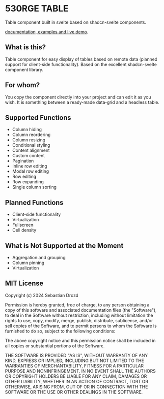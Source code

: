 # 530RGE TABLE

Table component built in svelte based on shadcn-svelte components.

[documentation, examples and live demo](https://530rge-table.vercel.app/).

## What is this?
Table component for easy display of tables based on remote data (planned support for client-side functionality).
Based on the excellent shadcn-svelte component library.

## For whom?
You copy the component directly into your project and can edit it as you wish. It is something between a ready-made data-grid and a headless table.

## Supported Functions
- Column hiding
- Column reordering
- Column resizing
- Conditional styling
- Content alignment
- Custom content
- Pagination
- Inline row editing
- Modal row editing
- Row editing
- Row expanding
- Single column sorting

## Planned Functions
- Client-side functionality
- Virtualization
- Fullscreen
- Cell density

## What is Not Supported at the Moment
- Aggregation and grouping
- Column pinning
- Virtualization



## MIT License

Copyright (c) 2024 Sebastian Drozd

Permission is hereby granted, free of charge, to any person obtaining a copy
of this software and associated documentation files (the "Software"), to deal
in the Software without restriction, including without limitation the rights
to use, copy, modify, merge, publish, distribute, sublicense, and/or sell
copies of the Software, and to permit persons to whom the Software is
furnished to do so, subject to the following conditions:

The above copyright notice and this permission notice shall be included in all
copies or substantial portions of the Software.

THE SOFTWARE IS PROVIDED "AS IS", WITHOUT WARRANTY OF ANY KIND, EXPRESS OR
IMPLIED, INCLUDING BUT NOT LIMITED TO THE WARRANTIES OF MERCHANTABILITY,
FITNESS FOR A PARTICULAR PURPOSE AND NONINFRINGEMENT. IN NO EVENT SHALL THE
AUTHORS OR COPYRIGHT HOLDERS BE LIABLE FOR ANY CLAIM, DAMAGES OR OTHER
LIABILITY, WHETHER IN AN ACTION OF CONTRACT, TORT OR OTHERWISE, ARISING FROM,
OUT OF OR IN CONNECTION WITH THE SOFTWARE OR THE USE OR OTHER DEALINGS IN THE
SOFTWARE.